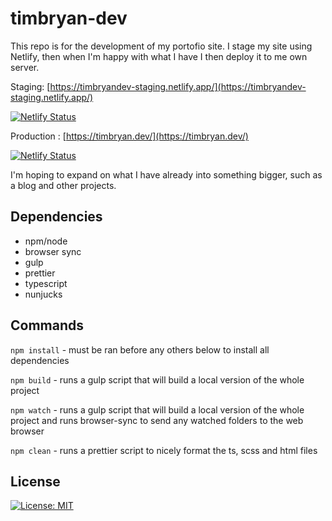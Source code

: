 # timbryan-dev

This repo is for the development of my portofio site. I stage my site using Netlify, then when I'm happy with what I have I then deploy it to me own server.

Staging: [https://timbryandev-staging.netlify.app/](https://timbryandev-staging.netlify.app/)

[![Netlify Status](https://api.netlify.com/api/v1/badges/f7226923-f54f-4962-821e-2dcef18020e8/deploy-status)](https://app.netlify.com/sites/timbryandev-staging/deploys)

Production  : [https://timbryan.dev/](https://timbryan.dev/)

[![Netlify Status](https://api.netlify.com/api/v1/badges/1091eb01-dde2-46d2-869f-e3db4b302379/deploy-status)](https://app.netlify.com/sites/timbryandev/deploys)

I'm hoping to expand on what I have already into something bigger, such as a blog and other projects.

## Dependencies

- npm/node
- browser sync
- gulp
- prettier
- typescript
- nunjucks

## Commands

`npm install` - must be ran before any others below to install all dependencies

`npm build` - runs a gulp script that will build a local version of the whole project

`npm watch` - runs a gulp script that will build a local version of the whole project and runs browser-sync to send any watched folders to the web browser

`npm clean` - runs a prettier script to nicely format the ts, scss and html files

## License
[![License: MIT](https://img.shields.io/badge/License-MIT-yellow.svg)](https://opensource.org/licenses/MIT)
